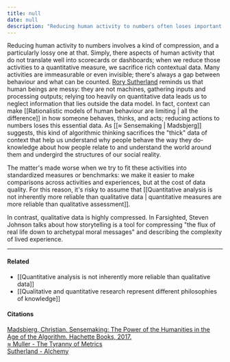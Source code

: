 ```yaml
---
title: null
date: null
description: "Reducing human activity to numbers often loses important context and rich qualitative data, showing that quantitative measures alone can't fully capture complex human behavior and experiences."
---
```


Reducing human activity to numbers involves a kind of compression, and a particularly lossy one at that. Simply, there aspects of human activity that do not translate well into scorecards or dashboards; when we reduce those activities to a quantitative measure, we sacrifice rich contextual data. Many activities are immeasurable or even invisible; there's always a gap between behaviour and what can be counted. [Rory Sutherland](https://publish.obsidian.md/mobydiction/Sutherland+-+Alchemy) reminds us that human beings are messy: they are not machines, gathering inputs and processing outputs; relying too heavily on quantitative data leads us to neglect information that lies outside the data model. In fact, context can make [[Rationalistic models of human behaviour are limiting | all the difference]] in how someone behaves, thinks, and acts; reducing actions to numbers loses this essential data. As [[≈ Sensemaking | Madsbjerg]] suggests, this kind of algorithmic thinking sacrifices the "thick" data of context that help us understand why people behave the way they do-knowledge about how people relate to and understand the world around them and undergird the structures of our social reality.

The matter's made worse when we try to fit these activities into standardized measures or benchmarks: we make it easier to make comparisons across activities and experiences, but at the cost of data quality. For this reason, it's risky to assume that [[Quantitative analysis is not inherently more reliable than qualitative data | quantitative measures are more reliable than qualitative assessment]].

In contrast, qualitative data is highly compressed. In Farsighted, Steven Johnson talks about how storytelling is a tool for compressing "the flux of real life down to archetypal moral messages" and describing the complexity of lived experience.

---

#### Related

- [[Quantitative analysis is not inherently more reliable than qualitative data]]
- [[Qualitative and quantitative research represent different philosophies of knowledge]]

#### Citations

[Madsbjerg, Christian. Sensemaking: The Power of the Humanities in the Age of the Algorithm. Hachette Books, 2017.](https://publish.obsidian.md/mobydiction/notes/%E2%89%88+Madsbjerg+-+Sensemaking)  
[≈ Muller - The Tyranny of Metrics](https://publish.obsidian.md/mobydiction/notes/%E2%89%88+Muller+-+The+Tyranny+of+Metrics)  
[Sutherland - Alchemy](https://publish.obsidian.md/mobydiction/Sutherland+-+Alchemy)
